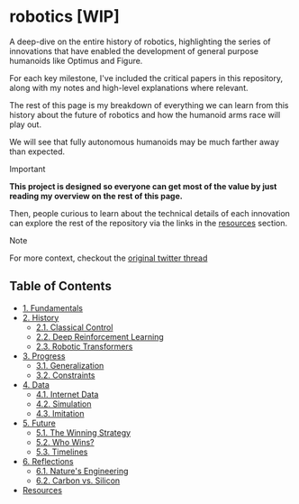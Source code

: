 # robotics [WIP]

A deep-dive on the entire history of robotics, highlighting the series of innovations that have enabled the development of general purpose humanoids like Optimus and Figure.

For each key milestone, I've included the critical papers in this repository, along with my notes and high-level explanations where relevant.

The rest of this page is my breakdown of everything we can learn from this history about the future of robotics and how the humanoid arms race will play out.

We will see that fully autonomous humanoids may be much farther away than expected.

> [!IMPORTANT]
>
> **This project is designed so everyone can get most of the value by just reading my overview on the rest of this page.**
>
> Then, people curious to learn about the technical details of each innovation can explore the rest of the repository via the links in the [resources](#resources) section.

> [!NOTE]
>
> For more context, checkout the [original twitter thread](https://x.com/majmudaradam)

## Table of Contents

- [1. Fundamentals](#1-fundamentals)
- [2. History](#2-history)
  - [2.1. Classical Control](#21-classical-control)
  - [2.2. Deep Reinforcement Learning](#22-deep-reinforcement-learning)
  - [2.3. Robotic Transformers](#23-robotic-transformers)
- [3. Progress](#3-progress)
  - [3.1. Generalization](#31-generalization)
  - [3.2. Constraints](#32-constraints)
- [4. Data](#2-data)
  - [4.1. Internet Data](#41-internet-data)
  - [4.2. Simulation](#42-simulation)
  - [4.3. Imitation](#43-imitation)
- [5. Future](#5-future)
  - [5.1. The Winning Strategy](#51-the-winning-strategy)
  - [5.2. Who Wins?](#52-who-wins)
  - [5.3. Timelines](#53-timelines)
- [6. Reflections](#6-reflections)
  - [6.1. Nature's Engineering](#61-natures-engineering)
  - [6.2. Carbon vs. Silicon](#62-carbon-vs-silicon)
- [Resources](#resources)
